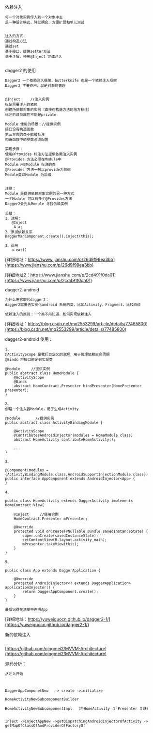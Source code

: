 
依赖注入
```
将一个对象实例传入到一个对象中去
是一种设计模式，降低耦合，方便扩展和单元测试


注入的方式：
通过构造方法
通过set
基于接口，提供setter方法
基于注解，使用@Inject 完成注入


```
dagger2 的使用
```
Dagger2 一个依赖注入框架，butterknife 也是一个依赖注入框架
Dagger2 主要作用，就是对象的管理


@Inject：   //注入实例
标记需要注入的依赖
创建所依赖对象的实例（直接在构造方法的地方标注）
标注的成员属性不能是private

Module 使用的场景：//提供实例
接口没有构造函数
第三方库的类不能被标注
构造函数中的参数必须配置

实现步骤：
使用@Provides 标注方法提供依赖注入实例
@Provides 方法必须在Module中
Module 用@Module 标注的类
@Provides 方法一般以provide为前缀
Module类以Module 为后缀


注意：
Module 是提供依赖对象实例的另一种方式
一个Module 可以有多个@Provides方法
Dagger2会先从Module 寻找依赖实例

总结：
1、注解：
   @Inject
    A a;
2、添加依赖关系
DaggerManComponent.create().inject(this);

3、调用
   a.eat()

```

[详细地址：https://www.jianshu.com/p/26d9f99ea3bb](https://www.jianshu.com/p/26d9f99ea3bb)

[详细地址2：https://www.jianshu.com/p/2cd491f0da01](https://www.jianshu.com/p/2cd491f0da01)


dagger2-android
```
为什么用它取代dagger2：
dagger2需要去实例化android 系统的类，比如Activity、Fragment，比较麻烦

依赖注入的原则：一个类不用知道，如何实现依赖注入

```
[详细地址：https://blog.csdn.net/mq2553299/article/details/77485800](https://blog.csdn.net/mq2553299/article/details/77485800)


dagger2-android 使用：
```
1、
@ActivityScope 是我们自定义的注解，用于管理依赖生命周期
@Binds 将接口绑定到实现类 

@Module     //提供实例
public abstract class HomeModule {
    @ActivityScope
    @Binds
    abstract HomeContract.Presenter bindPresenter(HomePresenter presenter);
}

2、
创建一个注入器Module，用于生成Activity 

@Module       //提供实例
public abstract class ActivityBindingModule {

    @ActivityScope
    @ContributesAndroidInjector(modules = HomeModule.class)
    abstract HomeActivity contributeHomeActivity();

    ...
}

3、

@Component(modules = {ActivityBindingModule.class,AndroidSupportInjectionModule.class})
public interface AppComponent extends AndroidInjector<App> {
}

4、

public class HomeActivity extends DaggerActivity implements HomeContract.View{

    @Inject     //使用实例
    HomeContract.Presenter mPresenter;

    @Override
    protected void onCreate(@Nullable Bundle savedInstanceState) {
        super.onCreate(savedInstanceState);
        setContentView(R.layout.activity_main);
        mPresenter.takeView(this);
    }
}

5、

public class App extends DaggerApplication {

    @Override
    protected AndroidInjector<? extends DaggerApplication> applicationInjector() {
        return DaggerAppComponent.create();
    }
}

最后记得在清单中声明App

```
[详细地址：https://yuweiguocn.github.io/dagger2-1/](https://yuweiguocn.github.io/dagger2-1/)



新的依赖注入
```

```
[](https://github.com/qingmei2/blogs/blob/master/src/Android-DI/%E5%91%8A%E5%88%ABDagger2%EF%BC%8CAndroid%E7%9A%84Kotlin%E9%A1%B9%E7%9B%AE%E4%B8%AD%E4%BD%BF%E7%94%A8Kodein%E8%BF%9B%E8%A1%8C%E4%BE%9D%E8%B5%96%E6%B3%A8%E5%85%A5.md)

[https://github.com/qingmei2/MVVM-Architecture](https://github.com/qingmei2/MVVM-Architecture)


源码分析：
```
从注入开始



DaggerAppComponetNew   -> create ->initialize

HomeActivityNewSubcomponentBuilder

HomeActivityNewSubcomponentImpl  （将HomeActivity 与 Presenter 关联）


inject ->injectAppNew ->getDispatchingAndroidInjectorOfActivity -> getMapOfClassOfAndProviderOfFactoryOf
```
